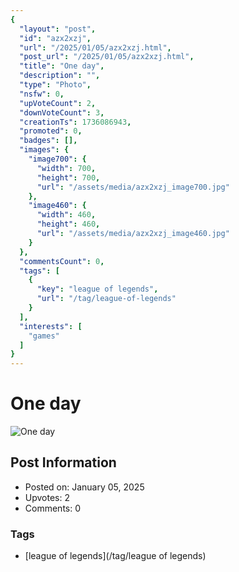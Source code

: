 ```yaml
---
{
  "layout": "post",
  "id": "azx2xzj",
  "url": "/2025/01/05/azx2xzj.html",
  "post_url": "/2025/01/05/azx2xzj.html",
  "title": "One day",
  "description": "",
  "type": "Photo",
  "nsfw": 0,
  "upVoteCount": 2,
  "downVoteCount": 3,
  "creationTs": 1736086943,
  "promoted": 0,
  "badges": [],
  "images": {
    "image700": {
      "width": 700,
      "height": 700,
      "url": "/assets/media/azx2xzj_image700.jpg"
    },
    "image460": {
      "width": 460,
      "height": 460,
      "url": "/assets/media/azx2xzj_image460.jpg"
    }
  },
  "commentsCount": 0,
  "tags": [
    {
      "key": "league of legends",
      "url": "/tag/league-of-legends"
    }
  ],
  "interests": [
    "games"
  ]
}
---
```


# One day

![One day](/assets/media/azx2xzj_image700.jpg)

## Post Information

- Posted on: January 05, 2025
- Upvotes: 2
- Comments: 0

### Tags

- [league of legends](/tag/league of legends)
